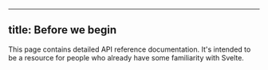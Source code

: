 <!--
 * @Author: yehuozhili
 * @Date: 2021-06-30 16:55:06
 * @LastEditors: yehuozhili
 * @LastEditTime: 2021-06-30 21:57:07
 * @FilePath: \my-app\src\docs\test.md
-->

---

## title: Before we begin

This page contains detailed API reference documentation. It's intended to be a resource for people who already have some familiarity with Svelte.
